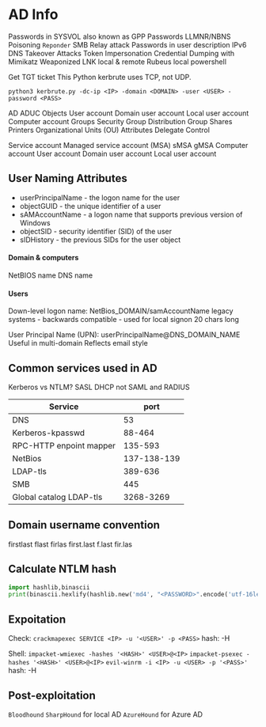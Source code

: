 # AD Info
Passwords in SYSVOL also known as GPP Passwords
LLMNR/NBNS Poisoning
	`Reponder`
SMB Relay attack
Passwords in user description
IPv6 DNS Takeover Attacks
Token Impersonation
Credential Dumping with Mimikatz
Weaponized LNK
local & remote Rubeus
local powershell

Get TGT ticket
This Python kerbrute uses TCP, not UDP.

`python3 kerbrute.py -dc-ip <IP> -domain <DOMAIN> -user <USER> -password <PASS>`


AD
	ADUC
		Objects
			User account
				Domain user account
				Local user account
			Computer account
			Groups
				Security Group
				Distribution Group
			Shares
			Printers
			Organizational Units (OU)
			Attributes
			Delegate Control

Service account
	Managed service account (MSA)
		sMSA
		gMSA
	Computer account
	User account
		Domain user account
		Local user account

## User Naming Attributes
* userPrincipalName - the logon name for the user
* objectGUID - the unique identifier of a user
* sAMAccountName - a logon name that supports previous version of Windows
* objectSID - security identifier (SID) of the user
* sIDHistory - the previous SIDs for the user object

#### Domain & computers
NetBIOS name
DNS name

#### Users
Down-level logon name:
NetBios_DOMAIN/samAccountName
legacy systems - backwards compatible - used for local signon
20 chars long

User Principal Name (UPN):
userPrincipalName@DNS_DOMAIN_NAME
Useful in multi-domain 
Reflects email style

## Common services used in AD
Kerberos vs NTLM?
SASL
DHCP
not SAML and RADIUS

|Service|port|
|-|-|
|DNS|53|
|Kerberos-kpasswd|88-464|
|RPC-HTTP enpoint mapper|135-593| 
|NetBios|137-138-139|
|LDAP-tls|389-636|
|SMB|445|
|Global catalog LDAP-tls|3268-3269|

## Domain username convention
firstlast
flast
firlas
first.last
f.last
fir.las

## Calculate NTLM hash
```Python
import hashlib,binascii
print(binascii.hexlify(hashlib.new('md4', "<PASSWORD>".encode('utf-16le')).digest()))
```

## Expoitation
Check:
`crackmapexec SERVICE <IP> -u '<USER>' -p <PASS>` hash: -H

Shell:
`impacket-wmiexec -hashes '<HASH>' <USER>@<IP>`
`impacket-psexec -hashes '<HASH>' <USER>@<IP>`
`evil-winrm -i <IP> -u <USER> -p '<PASS>'` hash: -H

## Post-exploitation
`Bloodhound`
	`SharpHound` for local AD
	`AzureHound` for Azure AD
